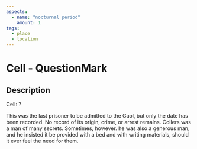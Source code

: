 ```yaml
---
aspects: 
  - name: "nocturnal period"
    amount: 1
tags:
  - place
  - location
---
```


# Cell - QuestionMark

## Description
Cell: ?

This was the last prisoner to be admitted to the Gaol, but only the date has been recorded. No record of its origin, crime, or arrest remains. Collers was a man of many secrets. Sometimes, however. he was also a generous man, and he insisted it be provided with a bed and with writing materials, should it ever feel the need for them.